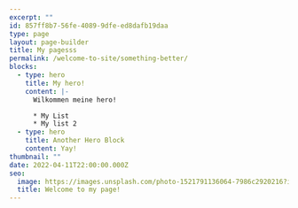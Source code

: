 ```yaml
---
excerpt: ""
id: 857ff8b7-56fe-4089-9dfe-ed8dafb19daa
type: page
layout: page-builder
title: My pagesss
permalink: /welcome-to-site/something-better/
blocks:
  - type: hero
    title: My hero!
    content: |-
      Wilkommen meine hero!

      * My List
      * My list 2
  - type: hero
    title: Another Hero Block
    content: Yay!
thumbnail: ""
date: 2022-04-11T22:00:00.000Z
seo:
  image: https://images.unsplash.com/photo-1521791136064-7986c2920216?ixlib=rb-1.2.1&ixid=MnwxMjA3fDB8MHxwaG90by1wYWdlfHx8fGVufDB8fHx8&auto=format&fit=crop&w=1469&q=80
  title: Welcome to my page!
---
```

